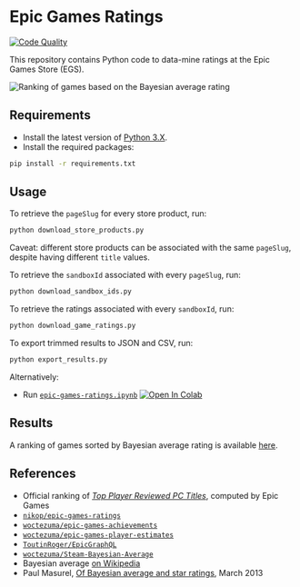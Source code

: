 # Epic Games Ratings

[![Code Quality][codacy-image]][codacy]

This repository contains Python code to data-mine ratings at the Epic Games Store (EGS).

![Ranking of games based on the Bayesian average rating][img-cover]

## Requirements

-   Install the latest version of [Python 3.X][python-download-url].
-   Install the required packages:

```bash
pip install -r requirements.txt
```

## Usage

To retrieve the `pageSlug` for every store product, run:
```bash
python download_store_products.py
```
Caveat: different store products can be associated with the same `pageSlug`, despite having different `title` values.

To retrieve the `sandboxId` associated with every `pageSlug`, run:
```bash
python download_sandbox_ids.py
```

To retrieve the ratings associated with every `sandboxId`, run:
```bash
python download_game_ratings.py
```

To export trimmed results to JSON and CSV, run:
```bash
python export_results.py
```

Alternatively:

-   Run [`epic-games-ratings.ipynb`][colab-notebook]
[![Open In Colab][colab-badge]][colab-notebook]

## Results

A ranking of games sorted by Bayesian average rating is available [here][ranking-url].

## References

- Official ranking of [*Top Player Reviewed PC Titles*][egs-official-ranking], computed by Epic Games
- [`nikop/epic-games-ratings`][madjoki-egs-ratings]
- [`woctezuma/epic-games-achievements`][epic-games-achievements]
- [`woctezuma/epic-games-player-estimates`][epic-games-player-estimates]
- [`ToutinRoger/EpicGraphQL`][egs-api-graphql]
- [`woctezuma/Steam-Bayesian-Average`][Steam-Bayesian-Average]
- Bayesian average [on Wikipedia][bayes-wiki]
- Paul Masurel, [Of Bayesian average and star ratings][bayes-fulmicoton], March 2013

<!-- Definitions -->

[img-cover]: <https://github.com/woctezuma/epic-games-ratings/wiki/img/cover.png>
[codacy]: <https://www.codacy.com/gh/woctezuma/epic-games-ratings>
[codacy-image]: <https://api.codacy.com/project/badge/Grade/0e6fdef52e3e4f7b917b42ad49e7ff06>
[python-download-url]: <https://www.python.org/downloads/>
[madjoki-egs-ratings]: <https://github.com/nikop/epic-games-ratings>
[epic-games-achievements]: <https://github.com/woctezuma/epic-games-achievements>
[epic-games-player-estimates]: <https://github.com/woctezuma/epic-games-player-estimates>
[egs-api-graphql]: <https://github.com/ToutinRoger/EpicGraphQL>
[bayes-wiki]: <https://en.wikipedia.org/wiki/Bayesian_average>
[bayes-fulmicoton]: <https://fulmicoton.com/posts/bayesian_rating/>
[Steam-Bayesian-Average]: <https://github.com/woctezuma/Steam-Bayesian-Average>
[colab-notebook]: <https://colab.research.google.com/github/woctezuma/epic-games-ratings/blob/colab/epic-games-ratings.ipynb>
[colab-badge]: <https://colab.research.google.com/assets/colab-badge.svg>
[ranking-url]: <data/egs_game_ranking.csv>
[egs-official-ranking]: <https://store.epicgames.com/collection/top-player-reviewed>
